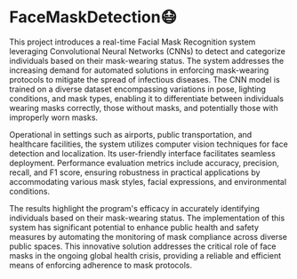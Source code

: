 # FaceMaskDetection😷
This project introduces a real-time Facial Mask Recognition system leveraging Convolutional Neural Networks (CNNs) to detect and categorize individuals based on their mask-wearing status. The system addresses the increasing demand for automated solutions in enforcing mask-wearing protocols to mitigate the spread of infectious diseases. The CNN model is trained on a diverse dataset encompassing variations in pose, lighting conditions, and mask types, enabling it to differentiate between individuals wearing masks correctly, those without masks, and potentially those with improperly worn masks.

Operational in settings such as airports, public transportation, and healthcare facilities, the system utilizes computer vision techniques for face detection and localization. Its user-friendly interface facilitates seamless deployment. Performance evaluation metrics include accuracy, precision, recall, and F1 score, ensuring robustness in practical applications by accommodating various mask styles, facial expressions, and environmental conditions.

The results highlight the program's efficacy in accurately identifying individuals based on their mask-wearing status. The implementation of this system has significant potential to enhance public health and safety measures by automating the monitoring of mask compliance across diverse public spaces. This innovative solution addresses the critical role of face masks in the ongoing global health crisis, providing a reliable and efficient means of enforcing adherence to mask protocols.
